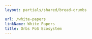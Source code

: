 ```yaml
---
layout: partials/shared/bread-crumbs

url: /white-papers
linkName: White Papers
title: Orbs PoS Ecosystem
---
```

